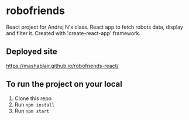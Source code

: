 # robofriends
React project for Andrej N's class.  React app to fetch robots data, display and filter it.  Created with 'create-react-app' framework.  

## Deployed site
https://mashablair.github.io/robofriends-react/

## To run the project on your local

1. Clone this repo
2. Run `npm install`
3. Run `npm start`
